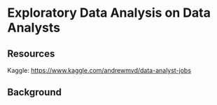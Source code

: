 # Exploratory Data Analysis on Data Analysts

## Resources
Kaggle: https://www.kaggle.com/andrewmvd/data-analyst-jobs

## Background
